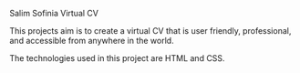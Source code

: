 Salim Sofinia Virtual CV

This projects aim is to create a virtual CV that is user friendly, professional, and accessible from anywhere in the world.

The technologies used in this project are HTML and CSS.
